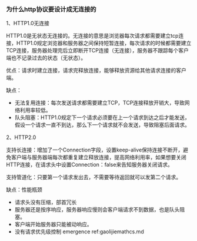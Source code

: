### 为什么http协议要设计成无连接的

1、HTTP1.0无连接

HTTP1.0是无状态无连接的。无连接的意思是浏览器每次请求都需要建立tcp连接，HTTP1.0规定浏览器和服务器之间保持短暂连接，每次请求的时候都需要建立TCP连接，服务器处理完后立即断开TCP连接（无连接），服务器不跟踪每个客户端也不记录过去的状态（无状态）。

优点：请求时建立连接，请求完释放连接，能够释放资源给其他请求连接的客户端。

缺点：

- 无法复用连接：每次发送请求都需要建立TCP，TCP连接释放开销大，导致网络利用率较低。
- 队头阻塞：HTTP1.0规定下一个请求必须要在上一个请求到达之后才能发送，假设一个请求一直不到达，那么下一个请求就不会发送，导致阻塞后面请求。

2、HTTP2.0

支持长连接：增加了一个Connection字段，设置keep-alive保持连接不断开，避免客户端与服务器端每次都重复建立释放连接，提高网络利用率，如果想要关闭HTTP连接，在请求头中设置Connection：false来告知服务器关闭请求。

支持管道化：只要第一个请求发出去，不需要等待返回就可以发第二个请求。

缺点：性能瓶颈

- 请求头没有压缩，部首冗长
- 服务器还是按序响应，服务器响应慢则会客户端请求不到数据，也是队头阻塞。
- 客户端开始服务器只能被动响应。
- 没有请求优先级控制
emergence ref:gaolijiemathcs.md
